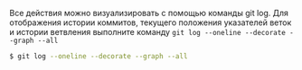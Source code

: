 Все действия можно визуализировать с помощью команды git
log. Для отображения истории коммитов, текущего положения указателей веток и истории ветвления выполните команду `git log --oneline --decorate --graph --all`

```bash
$ git log --oneline --decorate --graph --all
```

